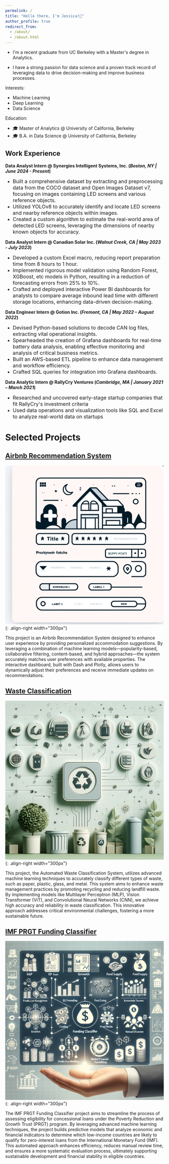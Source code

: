 ```yaml
---
permalink: /
title: "Hello there, I'm Jessica!💙"
author_profile: true
redirect_from: 
  - /about/
  - /about.html
---
```


- I'm a recent graduate from UC Berkeley with a Master's degree in Analytics. 

- I have a strong passion for data science and a proven track record of leveraging data to drive decision-making and improve business processes.

Interests:
- Machine Learning
- Deep Learning
- Data Science

Education:
- 🎓 Master of Analytics @ University of California, Berkeley
- 🎓 B.A. in Data Science @ University of California, Berkeley

## Work Experience
**Data Analyst Intern @ Synergies Intelligent Systems, Inc. (_Boston, NY | June 2024 - Present_)**
- <span style="font-size: 16px;">Built a comprehensive dataset by extracting and preprocessing data from the COCO dataset and Open Images Dataset v7, focusing on images containing LED screens and various reference objects.</span>
- <span style="font-size: 16px;">Utilized YOLOv8 to accurately identify and locate LED screens and nearby reference objects within images.</span>
- <span style="font-size: 16px;">Created a custom algorithm to estimate the real-world area of detected LED screens, leveraging the dimensions of nearby known objects for accuracy.</span>

**Data Analyst Intern @ Canadian Solar Inc. (_Walnut Creek, CA | May 2023 - July 2023_)**
- <span style="font-size: 16px;">Developed a custom Excel macro, reducing report preparation time from 8 hours to 1 hour.</span>
- <span style="font-size: 16px;">Implemented rigorous model validation using Random Forest, XGBoost, etc models in Python, resulting in a reduction of forecasting errors from 25% to 10%.</span>
- <span style="font-size: 16px;">Crafted and deployed interactive Power BI dashboards for analysts to compare average inbound lead time with different storage locations, enhancing data-driven decision-making.</span>

**Data Engineer Intern @ Gotion Inc. (_Fremont, CA | May 2022 – August 2022_)**
- <span style="font-size: 16px;">Devised Python-based solutions to decode CAN log files, extracting vital operational insights.</span>
- <span style="font-size: 16px;">Spearheaded the creation of Grafana dashboards for real-time battery data analysis, enabling effective monitoring and analysis of critical business metrics.</span>
- <span style="font-size: 16px;">Built an AWS-based ETL pipeline to enhance data management and workflow efficiency.</span>
- <span style="font-size: 16px;">Crafted SQL queries for integration into Grafana dashboards.</span>

**Data Analytic Intern @ RallyCry Ventures (_Cambridge, MA | January 2021 – March 2021_)**
- <span style="font-size: 16px;">Researched and uncovered early-stage startup companies that fit RallyCry's investment criteria</span>
- <span style="font-size: 16px;">Used data operations and visualization tools like SQL and Excel to analyze real-world data on startups</span>


Selected Projects
======
## [Airbnb Recommendation System](https://github.com/Jessicalllll/AirbnbRecommendation)
![pictures](images/airbnb.webp){: .align-right width="300px"}

This project is an Airbnb Recommendation System designed to enhance user experience by providing personalized accommodation suggestions. By leveraging a combination of machine learning models—popularity-based, collaborative filtering, content-based, and hybrid approaches—the system accurately matches user preferences with available properties. The interactive dashboard, built with Dash and Plotly, allows users to dynamically adjust their preferences and receive immediate updates on recommendations. 

## [Waste Classification](https://github.com/Jessicalllll/WasteClassification)
![pictures](images/Wasteclass.webp){: .align-right width="300px"}

This project, the Automated Waste Classification System, utilizes advanced machine learning techniques to accurately classify different types of waste, such as paper, plastic, glass, and metal. This system aims to enhance waste management practices by promoting recycling and reducing landfill waste. By implementing models like Multilayer Perceptron (MLP), Vision Transformer (ViT), and Convolutional Neural Networks (CNN), we achieve high accuracy and reliability in waste classification. This innovative approach addresses critical environmental challenges, fostering a more sustainable future.

## [IMF PRGT Funding Classifier](https://github.com/Jessicalllll/IMF_PRGT_Funding_Classifier)
![pictures](images/IMF.webp){: .align-right width="300px"}

The IMF PRGT Funding Classifier project aims to streamline the process of assessing eligibility for concessional loans under the Poverty Reduction and Growth Trust (PRGT) program. By leveraging advanced machine learning techniques, the project builds predictive models that analyze economic and financial indicators to determine which low-income countries are likely to qualify for zero-interest loans from the International Monetary Fund (IMF). This automated approach enhances efficiency, reduces manual review time, and ensures a more systematic evaluation process, ultimately supporting sustainable development and financial stability in eligible countries.

